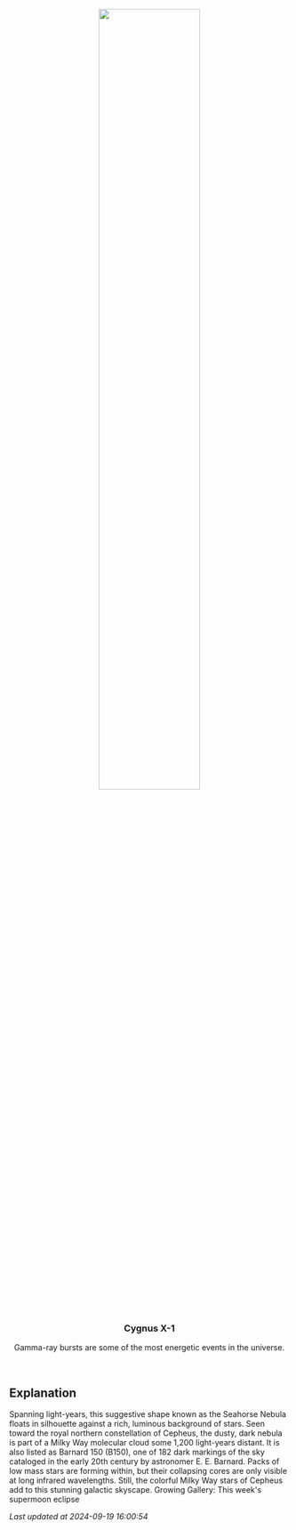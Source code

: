 <p align='center'>
    <img src='https://apod.nasa.gov/apod/image/2409/LDN1082_px1024.jpg' width='60%' />
    <h3 align="center">Cygnus X-1</h3>
    <p align="center">Gamma-ray bursts are some of the most energetic events in the universe.</p>
</p>
<br/>

Explanation
--
Spanning light-years, this suggestive shape known as the Seahorse Nebula floats in silhouette against a rich, luminous background of stars. Seen toward the royal northern constellation of Cepheus, the dusty, dark nebula is part of a Milky Way molecular cloud some 1,200 light-years distant. It is also listed as Barnard 150 (B150), one of 182 dark markings of the sky cataloged in the early 20th century by astronomer E. E. Barnard. Packs of low mass stars are forming within, but their collapsing cores are only visible at long infrared wavelengths. Still, the colorful Milky Way stars of Cepheus add to this stunning galactic skyscape.   Growing Gallery: This week's supermoon eclipse


*Last updated at 2024-09-19 16:00:54*
